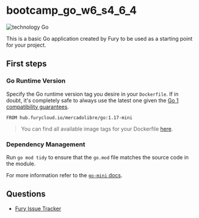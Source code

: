# bootcamp_go_w6_s4_6_4

![technology Go](https://img.shields.io/badge/technology-go-blue.svg)

This is a basic Go application created by Fury to be used as a starting point for your project.

## First steps

### Go Runtime Version

Specify the Go runtime version tag you desire in your `Dockerfile`. If in doubt, it's completely safe to always use the
latest one given the [Go 1 compatibility guarantees](https://golang.org/doc/go1compat).

```docker
FROM hub.furycloud.io/mercadolibre/go:1.17-mini
```

> You can find all available image tags for your Dockerfile
> [here](https://github.com/mercadolibre/fury_go-mini#supported-tags).

### Dependency Management

Run `go mod tidy` to ensure that the `go.mod` file matches the source code in the module.

For more information refer to the
[`go-mini` docs](https://github.com/mercadolibre/fury_go-mini#dependency-management-support).

## Questions

* [Fury Issue Tracker](https://github.com/mercadolibre/fury/issues)
